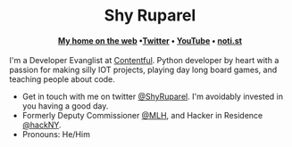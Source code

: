 <h1 align="center">Shy Ruparel</h1>
<h4 align="center"><a href="https://shy.dev/">My home on the web</a> &bull;<a href="https://twitter.com/shyruparel">Twitter</a> &bull; <a href="https://www.youtube.com/user/TheLonelyGod/videos">YouTube</a> &bull; <a href="https://noti.st/shy">noti.st</a></h4>

I'm a Developer Evanglist at [Contentful](https://github.com/contentful/). Python developer by heart with a passion for making silly IOT projects, playing day long board games, and teaching people about code. 
- Get in touch with me on twitter [@ShyRuparel](https://twitter.com/shyruparel). I'm avoidably invested in you having a good day. 
- Formerly Deputy Commissioner [@MLH](https://github.com/mlh), and Hacker in Residence [@hackNY](https://twitter.com/hackny).
- Pronouns: He/Him

